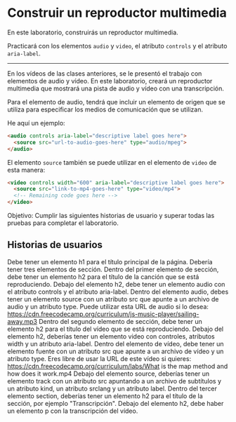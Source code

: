 # Construir un reproductor multimedia

En este laboratorio, construirás un reproductor multimedia.

Practicará con los elementos `audio` y `video`, el atributo `controls` y el atributo `aria-label`.

---

En los vídeos de las clases anteriores, se le presentó el trabajo con elementos de audio y vídeo. En este laboratorio, creará un reproductor multimedia que mostrará una pista de audio y vídeo con una transcripción.

Para el elemento de audio, tendrá que incluir un elemento de origen que se utiliza para especificar los medios de comunicación que se utilizan.

He aquí un ejemplo:

```html
<audio controls aria-label="descriptive label goes here">
  <source src="url-to-audio-goes-here" type="audio/mpeg">
</audio>
```

El elemento `source` también se puede utilizar en el elemento de `video` de esta manera:

```html
<video controls width="600" aria-label="descriptive label goes here">
  <source src="link-to-mp4-goes-here" type="video/mp4">
  <!-- Remaining code goes here -->  
</video>
```

Objetivo: Cumplir las siguientes historias de usuario y superar todas las pruebas para completar el laboratorio.

## Historias de usuarios

Debe tener un elemento h1 para el título principal de la página.
Debería tener tres elementos de sección.
Dentro del primer elemento de sección, debe tener un elemento h2 para el título de la canción que se está reproduciendo.
Debajo del elemento h2, debe tener un elemento audio con el atributo controls y el atributo aria-label.
Dentro del elemento audio, debes tener un elemento source con un atributo src que apunte a un archivo de audio y un atributo type. Puede utilizar esta URL de audio si lo desea: <https://cdn.freecodecamp.org/curriculum/js-music-player/sailing-away.mp3>
Dentro del segundo elemento de sección, debe tener un elemento h2 para el título del vídeo que se está reproduciendo.
Debajo del elemento h2, deberías tener un elemento video con controles, atributos width y un atributo aria-label.
Dentro del elemento de vídeo, debe tener un elemento fuente con un atributo src que apunte a un archivo de vídeo y un atributo type. Eres libre de usar la URL de este vídeo si quieres: <https://cdn.freecodecamp.org/curriculum/labs/What> is the map method and how does it work.mp4
Debajo del elemento source, deberías tener un elemento track con un atributo src apuntando a un archivo de subtítulos y un atributo kind, un atributo srclang y un atributo label.
Dentro del tercer elemento section, deberías tener un elemento h2 para el título de la sección, por ejemplo "Transcripción".
Debajo del elemento h2, debe haber un elemento p con la transcripción del vídeo.
